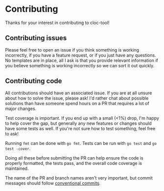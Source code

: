 # Contributing

Thanks for your interest in contributing to cloc-tool!

## Contributing issues

Please feel free to open an issue if you think something is working incorrectly,
if you have a feature request, or if you just have any questions.  No templates
are in place, all I ask is that you provide relevant information if you believe
something is working incorrectly so we can sort it out quickly.

## Contributing code

All contributions should have an associated issue.  If you are at all unsure
about how to solve the issue, please ask!  I'd rather chat about possible
solutions than have someone spend hours on a PR that requires a lot of major
changes.

Test coverage is important.  If you end up with a small (<1%) drop, I'm happy to
help cover the gap, but generally any new features or changes should have some
tests as well.  If you're not sure how to test something, feel free to ask!

Running `fmt` can be done with `go fmt`. Tests can be run with `go test` and `go test -cover`.

Doing all these before submitting the PR can help ensure the code is properly formatted, the tests pass, and the overall code coverage is maintained.

The name of the PR and branch names aren't very important, but commit messages should follow [conventional commits](https://www.conventionalcommits.org/en/v1.0.0/).